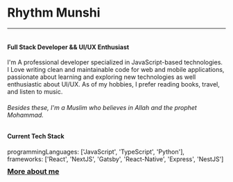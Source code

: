 <h1>Rhythm Munshi</h1> <hr/> <img src='https://media-exp1.licdn.com/dms/image/C4D16AQE4kHByauwQIA/profile-displaybackgroundimage-shrink_200_800/0/1649264173594?e=2147483647&v=beta&t=PT4Rb4loxUQoJXXIDJVGhB_f5iwSSpmLPbEq29P3iL8' alt=''> <h4>Full Stack Developer && UI/UX Enthusiast</h4> <p>I'm A professional developer specialized in JavaScript-based technologies. I Love writing clean and maintainable code for web and mobile applications, passionate about learning and exploring new technologies as well enthusiastic about UI/UX. As of my hobbies, I prefer reading books, travel, and listen to music.</p> <h6>Besides these, I'm a Muslim who believes in Allah and the prophet Mohammad.</h6> <h4>Current Tech Stack</h4> programmingLanguages:  ['JavaScript', 'TypeScript', 'Python'], <br/> frameworks: ['React', 'NextJS', 'Gatsby', 'React-Native', 'Express', 'NestJS'] <h3 style='color: blue;margin-top: 10px;cursor:pointer'><a href="https://www.rhythmmunshi.me" target="_blank">More about me</a></h4>
